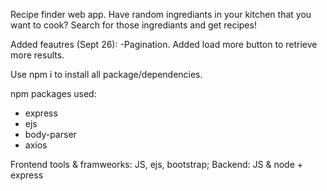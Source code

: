 Recipe finder web app. 
Have random ingrediants in your kitchen that you want to cook? Search for those ingrediants and get recipes!

Added feautres (Sept 26): -Pagination. Added load more button to retrieve more results. 

Use npm i to install all package/dependencies. 

npm packages used:
- express
- ejs
- body-parser
- axios

Frontend tools & framweorks: JS, ejs, bootstrap; 
Backend: JS & node + express
